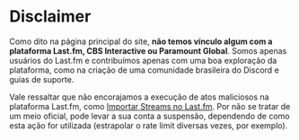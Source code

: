 # Disclaimer

Como dito na página principal do site, **não temos vínculo algum com a plataforma Last.fm, CBS Interactive ou Paramount Global**. Somos apenas usuários do Last.fm e contribuímos apenas com uma boa exploração da plataforma, como na criação de uma comunidade brasileira do Discord e guias de suporte.

Vale ressaltar que não encorajamos a execução de atos maliciosos na plataforma Last.fm, como [Importar Streams no Last.fm](../importar-streams.md). Por não se tratar de um meio oficial, pode levar a sua conta a suspensão, dependendo de como esta ação for utilizada (estrapolar o rate limit diversas vezes, por exemplo).
